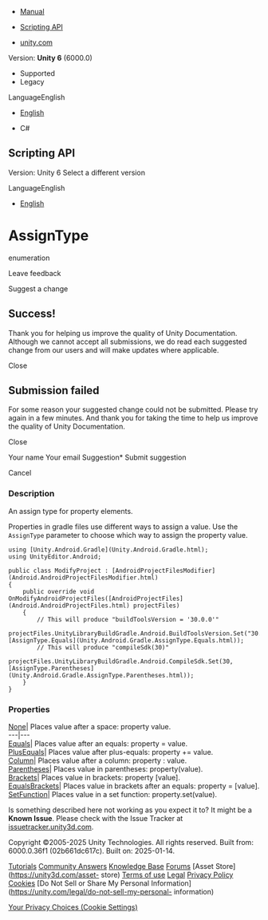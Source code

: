 [ ]()

  * [Manual](../Manual/index.html)
  * [Scripting API](../ScriptReference/index.html)

  * [unity.com](https://unity.com/)

Version: **Unity 6** (6000.0)

  * Supported
  * Legacy

LanguageEnglish

  * [English]()

  * C#

[ ](https://docs.unity3d.com)

## Scripting API

Version: Unity 6 Select a different version

LanguageEnglish

  * [English]()

# AssignType

enumeration

Leave feedback

Suggest a change

## Success!

Thank you for helping us improve the quality of Unity Documentation. Although
we cannot accept all submissions, we do read each suggested change from our
users and will make updates where applicable.

Close

## Submission failed

For some reason your suggested change could not be submitted. Please <a>try
again</a> in a few minutes. And thank you for taking the time to help us
improve the quality of Unity Documentation.

Close

Your name Your email Suggestion* Submit suggestion

Cancel

[ ]()

### Description

An assign type for property elements.

Properties in gradle files use different ways to assign a value. Use the
`AssignType` parameter to choose which way to assign the property value.

    
    
    using [Unity.Android.Gradle](Unity.Android.Gradle.html);
    using UnityEditor.Android;  
      
    public class ModifyProject : [AndroidProjectFilesModifier](Android.AndroidProjectFilesModifier.html)
    {
        public override void OnModifyAndroidProjectFiles([AndroidProjectFiles](Android.AndroidProjectFiles.html) projectFiles)
        {
            // This will produce "buildToolsVersion = '30.0.0'"
            projectFiles.UnityLibraryBuildGradle.Android.BuildToolsVersion.Set("30.0.0", [AssignType.Equals](Unity.Android.Gradle.AssignType.Equals.html));
            // This will produce "compileSdk(30)"
            projectFiles.UnityLibraryBuildGradle.Android.CompileSdk.Set(30, [AssignType.Parentheses](Unity.Android.Gradle.AssignType.Parentheses.html));
        }
    }
    

### Properties

[None](Unity.Android.Gradle.AssignType.None.html)| Places value after a space:
property value.  
---|---  
[Equals](Unity.Android.Gradle.AssignType.Equals.html)| Places value after an
equals: property = value.  
[PlusEquals](Unity.Android.Gradle.AssignType.PlusEquals.html)| Places value
after plus-equals: property += value.  
[Column](Unity.Android.Gradle.AssignType.Column.html)| Places value after a
column: property : value.  
[Parentheses](Unity.Android.Gradle.AssignType.Parentheses.html)| Places value
in parentheses: property(value).  
[Brackets](Unity.Android.Gradle.AssignType.Brackets.html)| Places value in
brackets: property [value].  
[EqualsBrackets](Unity.Android.Gradle.AssignType.EqualsBrackets.html)| Places
value in brackets after an equals: property = [value].  
[SetFunction](Unity.Android.Gradle.AssignType.SetFunction.html)| Places value
in a set function: property.set(value).  
  
Is something described here not working as you expect it to? It might be a
**Known Issue**. Please check with the Issue Tracker at
[issuetracker.unity3d.com](https://issuetracker.unity3d.com).

Copyright ©2005-2025 Unity Technologies. All rights reserved. Built from:
6000.0.36f1 (02b661dc617c). Built on: 2025-01-14.

[Tutorials](https://unity3d.com/learn) [Community
Answers](https://answers.unity3d.com) [Knowledge
Base](https://support.unity3d.com/hc/en-us)
[Forums](https://forum.unity3d.com) [Asset Store](https://unity3d.com/asset-
store) [Terms of use](https://docs.unity3d.com/Manual/TermsOfUse.html)
[Legal](https://unity.com/legal) [Privacy
Policy](https://unity.com/legal/privacy-policy)
[Cookies](https://unity.com/legal/cookie-policy) [Do Not Sell or Share My
Personal Information](https://unity.com/legal/do-not-sell-my-personal-
information)

[Your Privacy Choices (Cookie Settings)](javascript:void\(0\);)

